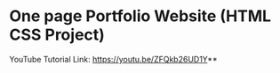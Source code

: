 # One page Portfolio Website (HTML CSS Project)

YouTube Tutorial Link: https://youtu.be/ZFQkb26UD1Y**

